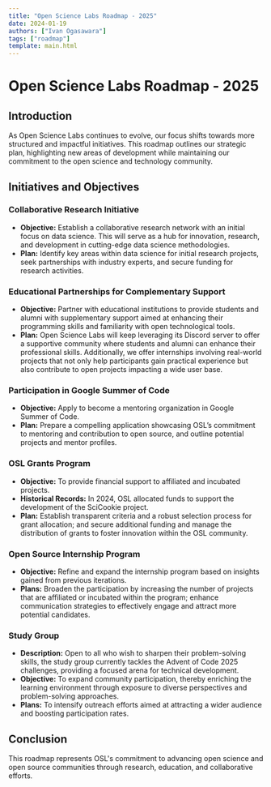 ```yaml
---
title: "Open Science Labs Roadmap - 2025"
date: 2024-01-19
authors: ["Ivan Ogasawara"]
tags: ["roadmap"]
template: main.html
---
```


# Open Science Labs Roadmap - 2025

## Introduction

As Open Science Labs continues to evolve, our focus shifts towards more
structured and impactful initiatives. This roadmap outlines our strategic plan,
highlighting new areas of development while maintaining our commitment to the
open science and technology community.

## Initiatives and Objectives

### Collaborative Research Initiative

- **Objective:** Establish a collaborative research network with an initial
  focus on data science. This will serve as a hub for innovation, research, and
  development in cutting-edge data science methodologies.
- **Plan:** Identify key areas within data science for initial research
  projects, seek partnerships with industry experts, and secure funding for
  research activities.

### Educational Partnerships for Complementary Support

- **Objective:** Partner with educational institutions to provide students and
  alumni with supplementary support aimed at enhancing their programming skills
  and familiarity with open technological tools.
- **Plan:** Open Science Labs will keep leveraging its Discord server to offer a
  supportive community where students and alumni can enhance their professional
  skills. Additionally, we offer internships involving real-world projects that
  not only help participants gain practical experience but also contribute to
  open projects impacting a wide user base.

### Participation in Google Summer of Code

- **Objective:** Apply to become a mentoring organization in Google Summer of
  Code.
- **Plan:** Prepare a compelling application showcasing OSL’s commitment to
  mentoring and contribution to open source, and outline potential projects and
  mentor profiles.

### OSL Grants Program

- **Objective:** To provide financial support to affiliated and incubated
  projects.
- **Historical Records:** In 2024, OSL allocated funds to support the
  development of the SciCookie project.
- **Plan:** Establish transparent criteria and a robust selection process for
  grant allocation; and secure additional funding and manage the distribution of
  grants to foster innovation within the OSL community.

### Open Source Internship Program

- **Objective:** Refine and expand the internship program based on insights
  gained from previous iterations.
- **Plans:** Broaden the participation by increasing the number of projects that
  are affiliated or incubated within the program; enhance communication
  strategies to effectively engage and attract more potential candidates.

### Study Group

- **Description:** Open to all who wish to sharpen their problem-solving skills,
  the study group currently tackles the Advent of Code 2025 challenges,
  providing a focused arena for technical development.
- **Objective:** To expand community participation, thereby enriching the
  learning environment through exposure to diverse perspectives and
  problem-solving approaches.
- **Plans:** To intensify outreach efforts aimed at attracting a wider audience
  and boosting participation rates.

## Conclusion

This roadmap represents OSL's commitment to advancing open science and open
source communities through research, education, and collaborative efforts.
